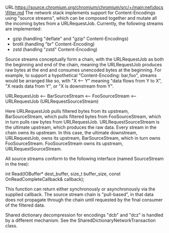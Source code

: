 URL:https://source.chromium.org/chromium/chromium/src/+/main:net\docs\filter.md
The network stack implements support for Content-Encodings using
"source streams", which can be composed together and mutate all the incoming
bytes from a URLRequestJob. Currently, the following streams are implemented:

* gzip (handling "deflate" and "gzip" Content-Encodings)
* brotli (handling "br" Content-Encoding)
* zstd (handling "zstd" Content-Encoding)

Source streams conceptually form a chain, with the URLRequestJob as both the
beginning and end of the chain, meaning the URLRequestJob produces raw bytes at
the end and consumes unencoded bytes at the beginning. For example, to support a
hypothetical "Content-Encoding: bar,foo", streams would be arranged like so,
with "X <-- Y" meaning "data flows from Y to X", "X reads data from Y", or
"X is downstream from Y".

  URLRequestJob <-- BarSourceStream <-- FooSourceStream <-- URLRequestJob
                                                       (URLRequestSourceStream)

Here URLRequestJob pulls filtered bytes from its upstream, BarSourceStream,
which pulls filtered bytes from FooSourceStream, which in turn pulls raw bytes
from URLRequestJob. URLRequestSourceStream is the ultimate upstream, which
produces the raw data. Every stream in the chain owns its upstream. In this
case, the ultimate downstream, URLRequestJob, owns its upstream,
BarSourceStream, which in turn owns FooSourceStream. FooSourceStream owns its
upstream, URLRequestSourceStream.

All source streams conform to the following interface (named SourceStream in the
tree):

  int Read(IOBuffer* dest_buffer, size_t buffer_size,
           const OnReadCompleteCallback& callback);

This function can return either synchronously or asynchronously via the supplied
callback. The source stream chain is "pull-based", in that data does not
propagate through the chain until requested by the final consumer of the
filtered data.

Shared dictionary decompression for encodings "dcb" and "dcz" is handled by a
different mechanism. See the SharedDictionaryNetworkTransaction class.
